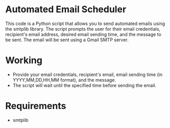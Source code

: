 # Automated Email Scheduler

This code is a Python script that allows you to send automated emails using the smtplib library. The script prompts the user for their email credentials, recipient's email address, desired email sending time, and the message to be sent. The email will be sent using a Gmail SMTP server.

# Working

- Provide your email credentials, recipient's email, email sending time (in YYYY,MM,DD,HH,MM format), and the message.
- The script will wait until the specified time before sending the email.

# Requirements

- smtplib
